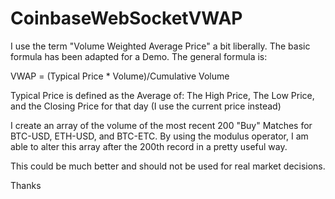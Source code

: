 # CoinbaseWebSocketVWAP
I use the term "Volume Weighted Average Price" a bit liberally. The basic formula
has been adapted for a Demo. The general formula is:

VWAP = (Typical Price * Volume)/Cumulative Volume 

Typical Price is defined as the Average of:
The High Price, The Low Price, and the Closing Price for that day (I use the current price instead)

I create an array of the volume of the most recent 200 "Buy" Matches for BTC-USD, ETH-USD, and BTC-ETC. By using
the modulus operator, I am able to alter this array after the 200th record in a pretty useful way.

This could be much better and should not be used for real market decisions.

Thanks



